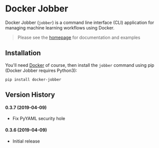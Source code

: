 Docker Jobber
==============================

Docker Jobber (`jobber`) is a command line interface (CLI) application for managing machine learning workflows using Docker.

> Please see the [homepage](https://github.com/mentice/docker-jobber) for documentation and examples

## Installation
You'll need [Docker](www.docker.com/get-started) of course, then install the `jobber` command using pip (Docker Jobber requires Python3):

```
pip install docker-jobber
```

## Version History

#### 0.3.7 (2019-04-09)
* Fix PyYAML security hole

#### 0.3.6 (2019-04-09)
* Initial release